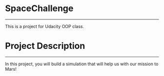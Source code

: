 # SpaceChallenge
<hr>
This is a project for Udacity OOP class.

# Project Description
<hr>
In this project, you will build a simulation that will help us with our mission to Mars!


